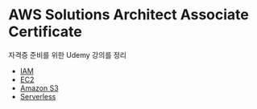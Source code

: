 
# AWS Solutions Architect Associate Certificate
자격증 준비를 위한 Udemy 강의를 정리


- [IAM](https://github.com/yujin-dev/AWS-Tutorial/blob/master/IAM.md)
- [EC2](https://github.com/yujin-dev/AWS-Tutorial/blob/master/EC2.md)
- [Amazon S3](https://github.com/yujin-dev/AWS-Tutorial/blob/master/S3.md)
- [Serverless](https://github.com/yujin-dev/AWS-Tutorial/blob/master/Serverless.md)